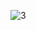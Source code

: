 ![3](https://user-images.githubusercontent.com/81481142/173639183-c38982c7-4171-4c91-b1ae-af6db60428fe.PNG)
